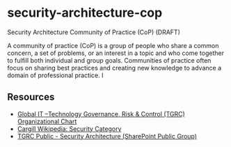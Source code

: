 # security-architecture-cop
Security Architecture Community of Practice (CoP) (DRAFT)

A community of practice (CoP) is a group of people who share a common concern, a set of problems, or an interest in a topic and who come together to fulfill both individual and group goals. Communities of practice often focus on sharing best practices and creating new knowledge to advance a domain of professional practice. I



## Resources
- [Global IT –Technology Governance, Risk & Control (TGRC) Organizational Chart](https://cargillonline.sharepoint.com/sites/IT/Structure_OrgChart%20Docs/Forms/AllItems.aspx?id=%2Fsites%2FIT%2FStructure%5FOrgChart%20Docs%2FTGRC%20Org%20Chart%2Epdf&parent=%2Fsites%2FIT%2FStructure%5FOrgChart%20Docs)
- [Cargill Wikipedia: Security Category](https://wiki.cglcloud.com/index.php/Category:Security)
- [TGRC Public - Security Architecture
(SharePoint Public Group)](https://cargillonline.sharepoint.com/teams/TGRC-SecurityArchitecture)
